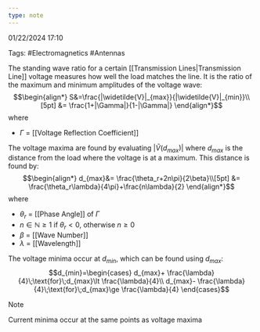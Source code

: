 ```yaml
---
type: note
---
```

01/22/2024 17:10

Tags: #Electromagnetics #Antennas 

The standing wave ratio for a certain [[Transmission Lines|Transmission Line]] voltage measures how well the load matches the line. It is the ratio of the maximum and minimum amplitudes of the voltage wave:
$$\begin{align*}
S&=\frac{|\widetilde{V}|_{max}}{|\widetilde{V}|_{min}}\\[5pt]
&= \frac{1+|\Gamma|}{1-|\Gamma|}
\end{align*}$$
where
- $\Gamma$ = [[Voltage Reflection Coefficient]]

The voltage maxima are found by evaluating $|\widetilde{V}(d_{max})|$ where $d_{max}$ is the distance from the load where the voltage is at a maximum. This distance is found by:
$$\begin{align*}
d_{max}&= \frac{\theta_r+2n\pi}{2\beta}\\[5pt]
&= \frac{\theta_r\lambda}{4\pi}+\frac{n\lambda}{2}
\end{align*}$$
where
- $\theta_r$ = [[Phase Angle]] of $\Gamma$ 
- $n\in\mathbb{N}\ge 1$ if $\theta_r<0$, otherwise $n\ge 0$ 
- $\beta$ = [[Wave Number]]
- $\lambda$ = [[Wavelength]]

The voltage minima occur at $d_{min}$, which can be found using $d_{max}$:
$$d_{min}=\begin{cases}
d_{max}+ \frac{\lambda}{4}\;\text{for}\;d_{max}\lt \frac{\lambda}{4}\\
d_{max}- \frac{\lambda}{4}\;\text{for}\;d_{max}\ge \frac{\lambda}{4}
\end{cases}$$
>[!note]
>Current minima occur at the same points as voltage maxima


